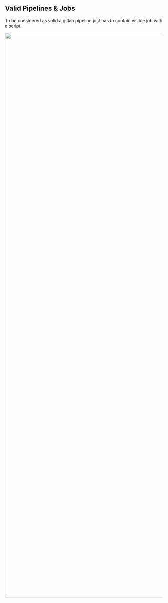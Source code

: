 ## Valid Pipelines & Jobs

To be considered as valid a gitlab pipeline just has to contain visible job with a script.

<!-- ```yaml
deploy:
  script: 
    - echo "Hello Noida!"
``` -->

<img src="lib/images/ci_lint.png" style="height:45vh"/>    